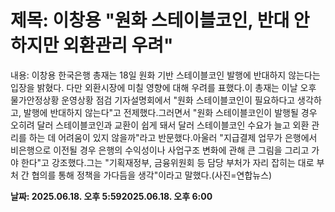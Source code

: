 # **제목: 이창용 "원화 스테이블코인, 반대 안하지만 외환관리 우려"**

  내용: 이창용 한국은행 총재는 18일 원화 기반 스테이블코인 발행에 반대하지 않는다는 입장을 밝혔다. 다만 외환시장에 미칠 영향에 대해 우려를 표했다.이 총재는 이날 오후 물가안정상황 운영상황 점검 기자설명회에서 "원화 스테이블코인이 필요하다고 생각하고, 발행에 반대하지 않는다"고 전제했다.그러면서 "원화 스테이블코인이 발행될 경우 오히려 달러 스테이블코인과 교환이 쉽게 돼서 달러 스테이블코인 수요가 늘고 외환 관리를 하는 데 어려움이 있지 않을까"라고 반문했다.아울러 "지급결제 업무가 은행에서 비은행으로 이전될 경우 은행의 수익성이나 사업구조 변화에 관해 큰 그림을 그리고 가야 한다"고 강조했다.그는 "기획재정부, 금융위원회 등 담당 부처가 자리 잡히는 대로 부처 간 협의를 통해 정책을 가다듬을 생각"이라고 말했다.(사진=연합뉴스)

  **날짜: 2025.06.18. 오후 5:592025.06.18. 오후 6:00**